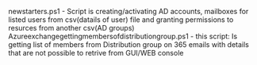 newstarters.ps1 - Script is creating/activating AD accounts, mailboxes for listed users from csv(datails of user) file and granting permissions to resurces from another csv(AD groups)  
Azureexchangegettingmembersofdistributiongroup.ps1 - this script: Is getting list of members from Distribution group on 365 emails with details that are not possible to retrive from GUI/WEB console  
